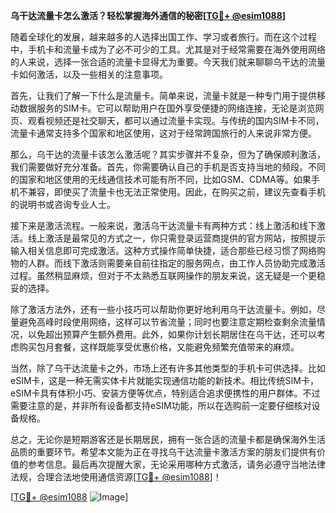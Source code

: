 **乌干达流量卡怎么激活？轻松掌握海外通信的秘密[[TG💪+ @esim1088](https://t.me/s/esim1088)]**

随着全球化的发展，越来越多的人选择出国工作、学习或者旅行。而在这个过程中，手机卡和流量卡成为了必不可少的工具。尤其是对于经常需要在海外使用网络的人来说，选择一张合适的流量卡显得尤为重要。今天我们就来聊聊乌干达的流量卡如何激活，以及一些相关的注意事项。

首先，让我们了解一下什么是流量卡。简单来说，流量卡就是一种专门用于提供移动数据服务的SIM卡。它可以帮助用户在国外享受便捷的网络连接，无论是浏览网页、观看视频还是社交聊天，都可以通过流量卡实现。与传统的国内SIM卡不同，流量卡通常支持多个国家和地区使用，这对于经常跨国旅行的人来说非常方便。

那么，乌干达的流量卡该怎么激活呢？其实步骤并不复杂，但为了确保顺利激活，我们需要做好充分准备。首先，你需要确认自己的手机是否支持当地的频段。不同的国家和地区使用的无线通信技术可能有所不同，比如GSM、CDMA等。如果手机不兼容，即使买了流量卡也无法正常使用。因此，在购买之前，建议先查看手机的说明书或咨询专业人士。

接下来是激活流程。一般来说，激活乌干达流量卡有两种方式：线上激活和线下激活。线上激活是最常见的方式之一，你只需登录运营商提供的官方网站，按照提示输入相关信息即可完成激活。这种方式操作简单快捷，适合那些已经习惯了网络购物的人群。而线下激活则需要亲自前往指定的服务网点，由工作人员协助完成激活过程。虽然稍显麻烦，但对于不太熟悉互联网操作的朋友来说，这无疑是一个更稳妥的选择。

除了激活方法外，还有一些小技巧可以帮助你更好地利用乌干达流量卡。例如，尽量避免高峰时段使用网络，这样可以节省流量；同时也要注意定期检查剩余流量情况，以免超出预算产生额外费用。此外，如果你计划长期居住在乌干达，还可以考虑购买包月套餐，这样既能享受优惠价格，又能避免频繁充值带来的麻烦。

当然，除了乌干达流量卡之外，市场上还有许多其他类型的手机卡可供选择。比如eSIM卡，这是一种无需实体卡片就能实现通信功能的新技术。相比传统SIM卡，eSIM卡具有体积小巧、安装方便等优点，特别适合追求便携性的用户群体。不过需要注意的是，并非所有设备都支持eSIM功能，所以在选购前一定要仔细核对设备规格。

总之，无论你是短期游客还是长期居民，拥有一张合适的流量卡都是确保海外生活品质的重要环节。希望本文能为正在寻找乌干达流量卡激活方案的朋友们提供有价值的参考信息。最后再次提醒大家，无论采用哪种方式激活，请务必遵守当地法律法规，合理合法地使用通信资源[[TG💪+ @esim1088](https://t.me/s/esim1088)]！

[[TG💪+ @esim1088](https://t.me/s/esim1088) ![Image](https://i.postimg.cc/4NQfJmqS/Snipaste-2025-05-13-00-14-12.png)]
